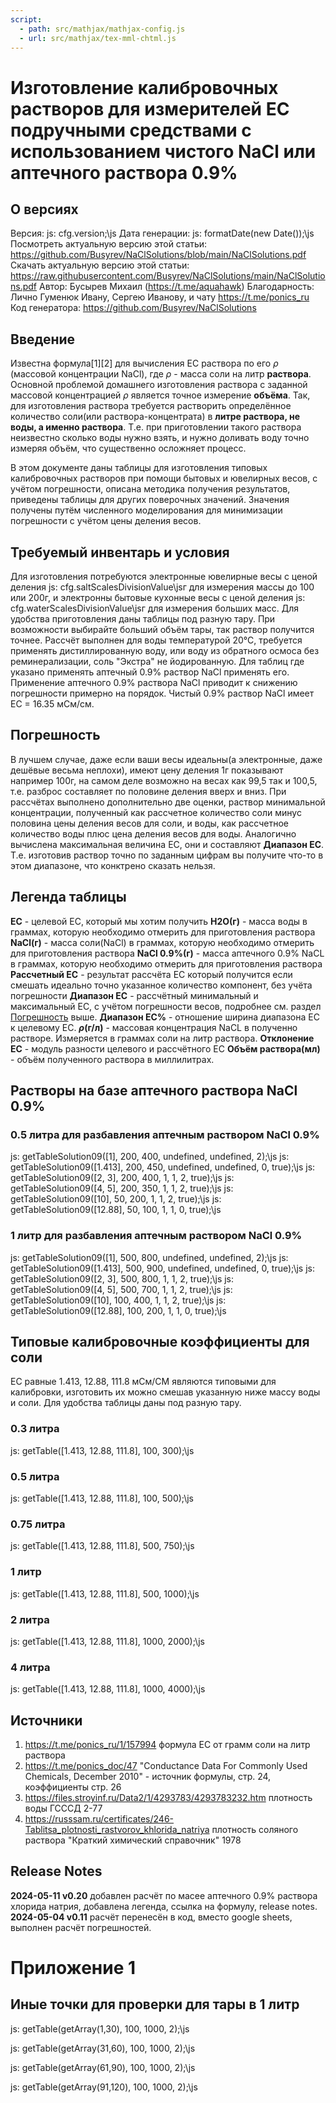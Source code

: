 ```yaml
---
script:
  - path: src/mathjax/mathjax-config.js
  - url: src/mathjax/tex-mml-chtml.js
---
```


# Изготовление калибровочных растворов для измерителей EC подручными средствами с использованием чистого NaCl или аптечного раствора 0.9%

## О версиях

Версия: js: cfg.version;\js
Дата генерации: js: formatDate(new Date());\js
Посмотреть актуальную версию этой статьи: https://github.com/Busyrev/NaClSolutions/blob/main/NaClSolutions.pdf
Скачать актуальную версию этой статьи: https://raw.githubusercontent.com/Busyrev/NaClSolutions/main/NaClSolutions.pdf
Автор: Бусырев Михаил (https://t.me/aquahawk)
Благодарность: Лично Гуменюк Ивану, Сергею Иванову, и чату https://t.me/ponics_ru
Код генератора: https://github.com/Busyrev/NaClSolutions

## Введение

Известна формула[1][2] для вычисления EC раствора по его $\rho$ (массовой концентрации NaCl), где $\rho$ - масса соли на литр **раствора**.
Основной проблемой домашнего изготовления раствора с заданной массовой концентрацией $\rho$ является точное измерение **объёма**. Так, для изготовления раствора требуется растворить определённое количество соли(или раствора-концентрата) в **литре раствора, не воды, а именно раствора**. Т.е. при приготовлении такого раствора неизвестно сколько воды нужно взять, и нужно доливать воду точно измеряя объём, что существенно осложняет процесс. 

В этом документе даны таблицы для изготовления типовых калибровочных растворов при помощи бытовых и ювелирных весов, с учётом погрешности, описана методика получения результатов, приведены таблицы для других поверочных значений. Значения получены путём численного моделирования для минимизации погрешности с учётом цены деления весов.

## Требуемый инвентарь и условия

Для изготовления потребуются электронные ювелирные весы с ценой деления js: cfg.saltScalesDivisionValue\jsг для измерения массы до 100 или 200г, и электронны бытовые кухонные весы с ценой деления js: cfg.waterScalesDivisionValue\jsг для измерения больших масс. Для удобства приготовления даны таблицы под разную тару. При возможности выбирайте больший объём тары, так раствор получится точнее. Рассчёт выполнен для воды температурой 20°С, требуется применять дистиллированную воду, или воду из обратного осмоса без реминерализации, соль "Экстра" не йодированную. Для таблиц где указано применять аптечный 0.9% раствор NaCl применять его. Применение аптечного 0.9% раствора NaCl приводит к снижению погрешности примерно на порядок. Чистый 0.9% раствор NaCl имеет EC = 16.35 мСм/см.

## Погрешность

В лучшем случае, даже если ваши весы идеальны(а электронные, даже дешёвые весьма неплохи), имеют цену деления 1г показывают например 100г, на самом деле возможно на весах как 99,5 так и 100,5, т.е. разброс составляет по половине деления вверх и вниз. При рассчётах выполнено дополнительно две оценки, раствор минимальной концентрации, полученный как рассчетное количество соли минус половина цены деления весов для соли, и воды, как рассчетное количество воды плюс цена деления весов для воды. Аналогично вычислена максимальная величина EC, они и составляют **Диапазон EC**. Т.е. изготовив раствор точно по заданным цифрам вы получите что-то в этом диапазоне, что конктрено сказать нельзя.

<div class="page-break"></div>

## Легенда таблицы

**EC** - целевой EC, который мы хотим получить
**H2O(г)** - масса воды в граммах, которую необходимо отмерить для приготовления раствора
**NaCl(г)** - масса соли(NaCl) в граммах, которую необходимо отмерить для приготовления раствора
**NaCl 0.9%(г)** - масса аптечного 0.9% NaCL в граммах, которую необходимо отмерить для приготовления раствора
**Рассчетный EC** - результат рассчёта EC который получится если смешать идеально точно указанное количество компонент, без учёта погрешности
**Диапазон EC** - рассчётный минимальный и максимальный EC, с учётом погрешности весов, подробнее см. раздел [Погрешность](#погрешность) выше.
**Диапазон EC%** - отношение ширина диапазона EC к целевому EC.
**$\rho$(г/л)** - массовая концентрация NaCL в полученно растворе. Измеряется в граммах соли на литр раствора.
**Отклонение EC** - модуль разности целевого и рассчётного EC
**Объём раствора(мл)** - объём полученного раствора в миллилитрах.

## Растворы на базе аптечного раствора NaCl 0.9%
<div>

### 0.5 литра для разбавления аптечным раствором NaCl 0.9%
js: getTableSolution09([1], 200, 400, undefined, undefined, 2);\js
js: getTableSolution09([1.413], 200, 450, undefined, undefined, 0, true);\js
js: getTableSolution09([2, 3], 200, 400, 1, 1, 2, true);\js
js: getTableSolution09([4, 5], 200, 350, 1, 1, 2, true);\js
js: getTableSolution09([10], 50, 200, 1, 1, 2, true);\js
js: getTableSolution09([12.88], 50, 100, 1, 1, 0, true);\js
</div>

### 1 литр для разбавления аптечным раствором NaCl 0.9%
js: getTableSolution09([1], 500, 800, undefined, undefined, 2);\js
js: getTableSolution09([1.413], 500, 900, undefined, undefined, 0, true);\js
js: getTableSolution09([2, 3], 500, 800, 1, 1, 2, true);\js
js: getTableSolution09([4, 5], 500, 700, 1, 1, 2, true);\js
js: getTableSolution09([10], 100, 400, 1, 1, 2, true);\js
js: getTableSolution09([12.88], 100, 200, 1, 1, 0, true);\js
</div>

<div class="page-break"></div>

## Типовые калибровочные коэффициенты для соли

EC равные 1.413, 12.88, 111.8 мСм/СМ являются типовыми для калибровки, изготовить их можно смешав указанную ниже массу воды и соли. Для удобства таблицы даны под разную тару.

<div>

### 0.3 литра
js: getTable([1.413, 12.88, 111.8], 100, 300);\js
</div>

<div>

### 0.5 литра
js: getTable([1.413, 12.88, 111.8], 100, 500);\js
</div>
<div>

### 0.75 литра
js: getTable([1.413, 12.88, 111.8], 500, 750);\js
</div>
<div>

### 1 литр
js: getTable([1.413, 12.88, 111.8], 500, 1000);\js
</div>
<div>

### 2 литра
js: getTable([1.413, 12.88, 111.8], 1000, 2000);\js
</div>
<div>

### 4 литра
js: getTable([1.413, 12.88, 111.8], 1000, 4000);\js
</div>

<div class="page-break"></div>

## Источники
1. https://t.me/ponics_ru/1/157994 формула EC от грамм соли на литр раствора	
2. https://t.me/ponics_doc/47 "Conductance Data For Commonly Used Chemicals, December 2010" - источник формулы, стр. 24, коэффициенты стр. 26
3. https://files.stroyinf.ru/Data2/1/4293783/4293783232.htm	плотность воды ГСССД 2-77
4. https://russsam.ru/certificates/246-Tablitsa_plotnosti_rastvorov_khlorida_natriya плотность соляного раствора "Краткий химический справочник" 1978


## Release Notes
**2024-05-11 v0.20** добавлен расчёт по масее аптечного 0.9% раствора хлорида натрия, добавлена легенда, ссылка на формулу, release notes.
**2024-05-04 v0.11** расчёт перенесён в код, вместо google sheets, выполнен расчёт погрешностей.

<div class="page-break"></div>
<div>

# Приложение 1
## Иные точки для проверки для тары в 1 литр
js: getTable(getArray(1,30), 100, 1000, 2);\js
</div>
<div>

js: getTable(getArray(31,60), 100, 1000, 2);\js
</div>
<div>

js: getTable(getArray(61,90), 100, 1000, 2);\js
</div>
<div>

js: getTable(getArray(91,120), 100, 1000, 2);\js
</div>

